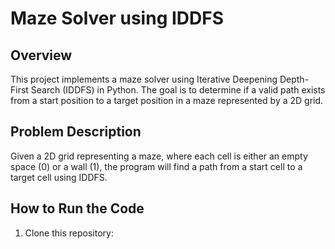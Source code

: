 # Maze Solver using IDDFS

## Overview
This project implements a maze solver using Iterative Deepening Depth-First Search (IDDFS) in Python. The goal is to determine if a valid path exists from a start position to a target position in a maze represented by a 2D grid.

## Problem Description
Given a 2D grid representing a maze, where each cell is either an empty space (0) or a wall (1), the program will find a path from a start cell to a target cell using IDDFS.

## How to Run the Code
1. Clone this repository:

